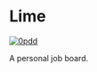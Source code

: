 # Lime

[![0pdd](http://www.0pdd.com/svg?name=proofit404/lime)](http://www.0pdd.com/p?name=proofit404/lime)

A personal job board.

<!--
 @todo #8 Scripts to rule them all.
 -->
<!--
 @todo #8 Setup foreman.
 -->
<!--
 @todo #8 Setup import linter.
 -->
<!--
 @todo #8 Setup pyupgrade.
 -->
<!--
 @todo #8 Setup reorder python imports.
 -->
<!--
 @todo #8 Setup docformatter.
 -->
<!--
 @todo #8 Setup black.
 -->
<!--
 @todo #8 Setup bandit.
 -->
<!--
 @todo #8 Setup remarklint.
 -->
<!--
 @todo #8 Setup eslist.
 -->
<!--
 @todo #8 Setup xenon.
 -->
<!--
 @todo #8 Setup jscpd.
 -->
<!--
 @todo #8 Setup yamllint.
 -->
<!--
 @todo #8 Setup docker-compose.
 -->
<!--
 @todo #8 Setup Sentry.
 -->
<!--
 @todo #8 Setup Prometheus.
 -->
<!--
 @todo #8 Setup Azure Pipelines.
 -->
<!--
 @todo #8 Setup Danger JS.
 -->
<!--
 @todo #8 Setup Rultor.
 -->
<!--
 @todo #8 Setup DependaBot.
 -->
